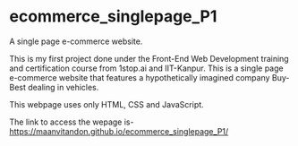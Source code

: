 # ecommerce_singlepage_P1
A single page e-commerce website.

This is my first project done under the Front-End Web Development training and certification course from 1stop.ai and IIT-Kanpur. This is a single page e-commerce website 
that features a hypothetically imagined company Buy-Best dealing in vehicles.

This webpage uses only HTML, CSS and JavaScript.

The link to access the wepage is- https://maanvitandon.github.io/ecommerce_singlepage_P1/
